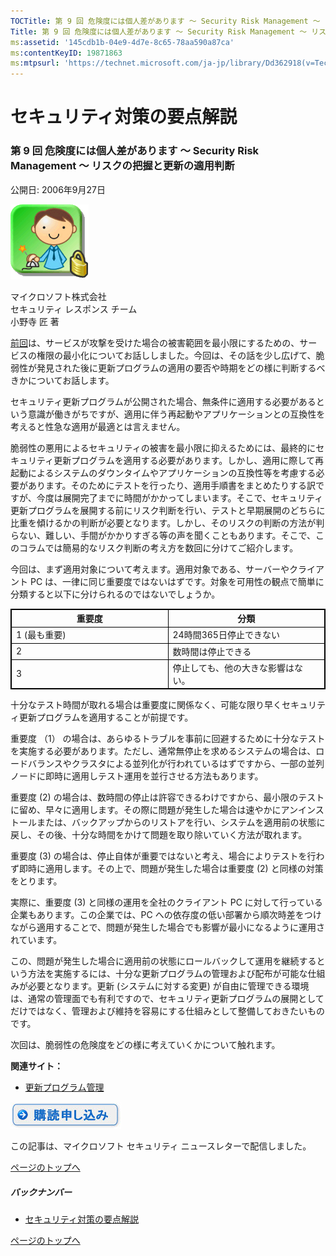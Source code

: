 ```yaml
---
TOCTitle: 第 9 回 危険度には個人差があります ～ Security Risk Management ～ リスクの把握と更新の適用判断
Title: 第 9 回 危険度には個人差があります ～ Security Risk Management ～ リスクの把握と更新の適用判断
ms:assetid: '145cdb1b-04e9-4d7e-8c65-78aa590a87ca'
ms:contentKeyID: 19871863
ms:mtpsurl: 'https://technet.microsoft.com/ja-jp/library/Dd362918(v=TechNet.10)'
---
```


セキュリティ対策の要点解説
==========================

### 第 9 回 危険度には個人差があります ～ Security Risk Management ～ リスクの把握と更新の適用判断

公開日: 2006年9月27日

![](images/Dd362918.SecPoint(ja-jp,TechNet.10).gif)

マイクロソフト株式会社  
セキュリティ レスポンス チーム  
小野寺 匠 著  

[前回](https://technet.microsoft.com/ja-jp/library/8d709472-cfda-4fa0-aa4d-8118d90591fc(v=TechNet.10))は、サービスが攻撃を受けた場合の被害範囲を最小限にするための、サービスの権限の最小化についてお話ししました。今回は、その話を少し広げて、脆弱性が発見された後に更新プログラムの適用の要否や時期をどの様に判断するべきかについてお話します。

セキュリティ更新プログラムが公開された場合、無条件に適用する必要があるという意識が働きがちですが、適用に伴う再起動やアプリケーションとの互換性を考えると性急な適用が最適とは言えません。

脆弱性の悪用によるセキュリティの被害を最小限に抑えるためには、最終的にセキュリティ更新プログラムを適用する必要があります。しかし、適用に際して再起動によるシステムのダウンタイムやアプリケーションの互換性等を考慮する必要があります。そのためにテストを行ったり、適用手順書をまとめたりする訳ですが、今度は展開完了までに時間がかかってしまいます。そこで、セキュリティ更新プログラムを展開する前にリスク判断を行い、テストと早期展開のどちらに比重を傾けるかの判断が必要となります。しかし、そのリスクの判断の方法が判らない、難しい、手間がかかりすぎる等の声を聞くこともあります。そこで、このコラムでは簡易的なリスク判断の考え方を数回に分けてご紹介します。

今回は、まず適用対象について考えます。適用対象である、サーバーやクライアント PC は、一律に同じ重要度ではないはずです。対象を可用性の観点で簡単に分類すると以下に分けられるのではないでしょうか。

 
<p> </p>
<table style="border:1px solid black;">
<colgroup>
<col width="50%" />
<col width="50%" />
</colgroup>
<thead>
<tr class="header">
<th style="border:1px solid black;" >重要度</th>
<th style="border:1px solid black;" >分類</th>
</tr>
</thead>
<tbody>
<tr class="odd">
<td style="border:1px solid black;">1 (最も重要)</td>
<td style="border:1px solid black;">24時間365日停止できない</td>
</tr>
<tr class="even">
<td style="border:1px solid black;">2</td>
<td style="border:1px solid black;">数時間は停止できる</td>
</tr>
<tr class="odd">
<td style="border:1px solid black;">3</td>
<td style="border:1px solid black;">停止しても、他の大きな影響はない。</td>
</tr>
</tbody>
</table>
  
十分なテスト時間が取れる場合は重要度に関係なく、可能な限り早くセキュリティ更新プログラムを適用することが前提です。
  
重要度 （1） の場合は、あらゆるトラブルを事前に回避するために十分なテストを実施する必要があります。ただし、通常無停止を求めるシステムの場合は、ロードバランスやクラスタによる並列化が行われているはずですから、一部の並列ノードに即時に適用しテスト運用を並行させる方法もあります。
  
重要度 (2) の場合は、数時間の停止は許容できるわけですから、最小限のテストに留め、早々に適用します。その際に問題が発生した場合は速やかにアンインストールまたは、バックアップからのリストアを行い、システムを適用前の状態に戻し、その後、十分な時間をかけて問題を取り除いていく方法が取れます。
  
重要度 (3) の場合は、停止自体が重要ではないと考え、場合によりテストを行わず即時に適用します。その上で、問題が発生した場合は重要度 (2) と同様の対策をとります。
  
実際に、重要度 (3) と同様の運用を全社のクライアント PC に対して行っている企業もあります。この企業では、PC への依存度の低い部署から順次時差をつけながら適用することで、問題が発生した場合でも影響が最小になるように運用されています。
  
この、問題が発生した場合に適用前の状態にロールバックして運用を継続するという方法を実施するには、十分な更新プログラムの管理および配布が可能な仕組みが必要となります。更新 (システムに対する変更) が自由に管理できる環境は、通常の管理面でも有利ですので、セキュリティ更新プログラムの展開としてだけではなく、管理および維持を容易にする仕組みとして整備しておきたいものです。
  
次回は、脆弱性の危険度をどの様に考えていくかについて触れます。
  
**関連サイト：**
  
-   [更新プログラム管理](http://technet.microsoft.com/ja-jp/updatemanagement/default.aspx)
  
[![](images/Dd362918.btn_reg_today(ja-jp,TechNet.10).jpg)](https://technet.microsoft.com/ja-jp/library/d2607610-3137-420b-9bbf-2552bec68922(v=TechNet.10))
  
この記事は、マイクロソフト セキュリティ ニュースレターで配信しました。
  
[](#mainsection)[ページのトップへ](#mainsection)
  
##### バックナンバー
  
-   [セキュリティ対策の要点解説](https://technet.microsoft.com/ja-jp/library/f301b3b4-fdcc-43f8-846e-135538db4edf(v=TechNet.10))
  
[](#mainsection)[ページのトップへ](#mainsection)
